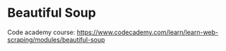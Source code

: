 # Beautiful Soup

Code academy course: https://www.codecademy.com/learn/learn-web-scraping/modules/beautiful-soup